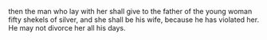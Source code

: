 then the man who lay with her shall give to the father of the young woman fifty shekels of silver, and she shall be his wife, because he has violated her. He may not divorce her all his days.
